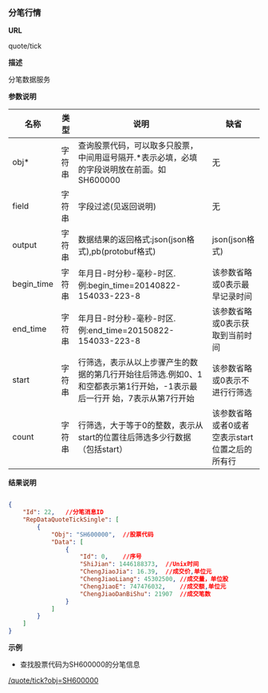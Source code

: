 
### 分笔行情

**URL**

quote/tick

**描述**

分笔数据服务

**参数说明**

|名称|类型|说明|缺省|
| -------- | -------- | -------- | -------- |
|obj\*|字符串|查询股票代码，可以取多只股票，中间用逗号隔开.\*表示必填，必填的字段说明放在前面。如SH600000|无|
|field|字符串|字段过滤(见返回说明)|无|
|output|字符串|数据结果的返回格式:json(json格式),pb(protobuf格式)|json(json格式)|
|begin_time|字符串|年月日-时分秒-毫秒-时区.例:begin_time=20140822-154033-223-8|该参数省略或0表示最早记录时间
|end_time|字符串|年月日-时分秒-毫秒-时区.例:end_time=20150822-154033-223-8|该参数省略或0表示获取到当前时间
|start|字符串|行筛选，表示从以上步骤产生的数据的第几行开始往后筛选.例如0、1和空都表示第1行开始，-1表示最后一行开 始，7表示从第7行开始|该参数省略或0表示不进行行筛选
|count|字符串|行筛选，大于等于0的整数，表示从start的位置往后筛选多少行数据（包括start）|该参数省略或者0或者空表示start位置之后的所有行

**结果说明**

```json

{
    "Id": 22,   //分笔消息ID
    "RepDataQuoteTickSingle": [
        {
            "Obj": "SH600000",  //股票代码
            "Data": [
                {
                    "Id": 0,    //序号
                    "ShiJian": 1446188373,  //Unix时间
                    "ChengJiaoJia": 16.39,  //成交价,单位元
                    "ChengJiaoLiang": 45302500, //成交量，单位股
                    "ChengJiaoE": 747476032,    //成交额,单位元
                    "ChengJiaoDanBiShu": 21907  //成交笔数
                }
            ]
        }
    ]
}
```

**示例**

- 查找股票代码为SH600000的分笔信息

[/quote/tick?obj=SH600000]($APIHOST$/quote/tick?obj=SH600000)
